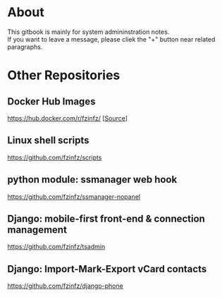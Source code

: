 # About
This gitbook is mainly for system admininstration notes.  
If you want to leave a message, please cliek the "+" button near related paragraphs.

# Other Repositories
## Docker Hub Images
https://hub.docker.com/r/fzinfz/  [[Source](https://github.com/fzinfz/docker-images/)]

## Linux shell scripts
https://github.com/fzinfz/scripts

## python module: ssmanager web hook
https://github.com/fzinfz/ssmanager-nopanel

## Django: mobile-first front-end & connection management
https://github.com/fzinfz/tsadmin

## Django: Import-Mark-Export vCard contacts
https://github.com/fzinfz/django-phone